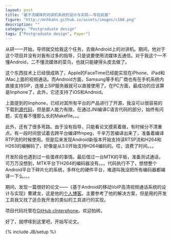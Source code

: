 ```yaml
---
layout: post
title: "基于流媒体的对讲机系统的设计与实现——写在前面"
figure: "http://mnhkahn.github.io/assets/images/c168.png"
description: ""
category: "Postgraduate design"
tags: ["Postgraduate design", Paper"]
---
```


从研一一开始，导师就交给我这个任务，去做Android上的对讲机。期间，他对于这个项目并没有对我有过多的指导，只是说要使用流媒体去通信。对于我这个一不懂Android，二不懂流媒体的菜鸟，也就只能硬得头皮去做了。

这个东西技术上已经很成熟了，Apple的FaceTime已经能实现在iPhone、iPad和iMac上面的视频通话。而Android方面，Samsung等手机厂商也有在手机系统内直接支持SIP，连接上SIP服务器就可以直接使用了。在PC方面，最成功的应该算是linphone了，此外，它还支持了iOS和Android。

上面提到的linphone，已经对其所有平台的产品进行了开源，我没可以很容易的下载到[源代码](http://www.linphone.org/eng/download/git.html)，但是鄙人能力有限，在通过JNI编译C语言代码的部分，始终有问题，实在看不懂那么长的Makefile。。。

此外，还有了很多弯路。由于没有指导，只能看论文摸索着做，有时候分不清重点。有一段时间尝试着去跨平台编译ffmpeg，千辛万苦编译出来了，准备着编译RTP流的时候使用。但是后来发现Android新版本开始支持读RTSP流和H264和H263的编解码了，好像是从3.0开始支持H264编码的。哎，浪费了时间。。。

开发阶段也遇到过一些蛋疼的事情。最后借过一台MTK的平板，准备测试通话，可万万没想到，MTK平台下H264的编码器没有。。。代码执行不了，想想整个Android平台下碎片化的系统，多样化的硬件平台，难道叫我没把所有编码器都编译一下么。。。

期间，发现一篇很好的论文——《基于Android的移动VoIP高清视频通话系统的设计与实现》曹建龙，这是他的[个人博客](http://blog.csdn.net/cazicaquw/article/details/8650543)。主要参考了他的解决方案，但是用的开发工具我又找了适合我开发的类似的工具进行的实现。

项目代码托管在[GitHub cInterphone](https://github.com/mnhkahn/cInterphone)。欢迎拍砖。

好了，就啰嗦到这里吧，开始写论文。

{% include JB/setup %}